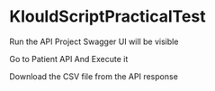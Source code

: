 # KlouldScriptPracticalTest

Run the API Project Swagger UI will be visible

Go to Patient API And Execute it

Download the CSV file from the API response
